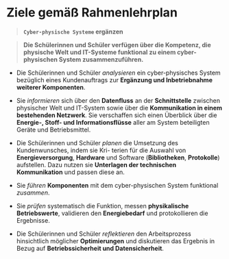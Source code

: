 # Ziele gemäß Rahmenlehrplan

> **`Cyber-physische Systeme` ergänzen**

> **Die Schülerinnen und Schüler verfügen über die Kompetenz, die physische Welt und
IT-Systeme funktional zu einem cyber-physischen System zusammenzuführen.**

* Die Schülerinnen und Schüler *analysieren* ein cyber-physisches System bezüglich eines Kundenauftrags zur **Ergänzung und Inbetriebnahme weiterer Komponenten**.

* Sie *informieren* sich über den **Datenfluss** an der **Schnittstelle** zwischen physischer Welt
und IT-System sowie über die **Kommunikation in einem bestehenden Netzwerk**. Sie verschaffen sich einen Überblick über die **Energie-, Stoff- und Informationsflüsse** aller am System beteiligten Geräte und Betriebsmittel.

* Die Schülerinnen und Schüler *planen* die Umsetzung des Kundenwunsches, indem sie Kri-
terien für die Auswahl von **Energieversorgung**, **Hardware** und Software (**Bibliotheken**, **Protokolle**) aufstellen. Dazu nutzen sie **Unterlagen der technischen Kommunikation** und passen diese an.

* Sie *führen* **Komponenten** mit dem cyber-physischen System funktional *zusammen*.

* Sie *prüfen* systematisch die Funktion, messen **physikalische Betriebswerte**, validieren den **Energiebedarf** und protokollieren die Ergebnisse.

* Die Schülerinnen und Schüler *reflektieren* den Arbeitsprozess hinsichtlich möglicher **Optimierungen** und diskutieren das Ergebnis in Bezug auf **Betriebssicherheit und Datensicherheit**.

